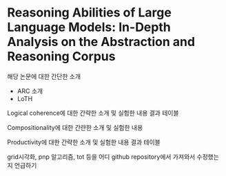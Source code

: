 # Reasoning Abilities of Large Language Models: In-Depth Analysis on the Abstraction and Reasoning Corpus

해당 논문에 대한 간단한 소개
- ARC 소개
- LoTH 

Logical coherence에 대한 간략한 소개 및 실험한 내용
결과 테이블 

Compositionality에 대한 간랸한 소개 및 실험한 내용

Productivity에 대한 간략한 소개 및 실험한 내용
결과 테이블

grid시각화, pnp 알고리즘, tot 등을 어디 github repository에서 가져와서 수정했는지 언급하기
